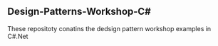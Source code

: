 ## Design-Patterns-Workshop-C#

These repositoty conatins the dedsign pattern workshop examples in C#.Net
